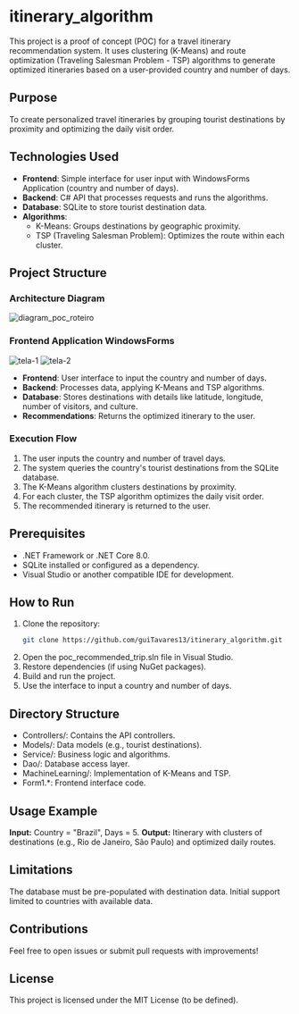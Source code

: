 # itinerary_algorithm

This project is a proof of concept (POC) for a travel itinerary recommendation system. It uses clustering (K-Means) and route optimization (Traveling Salesman Problem - TSP) algorithms to generate optimized itineraries based on a user-provided country and number of days.

## Purpose
To create personalized travel itineraries by grouping tourist destinations by proximity and optimizing the daily visit order.

## Technologies Used
- **Frontend**: Simple interface for user input with WindowsForms Application (country and number of days).
- **Backend**: C# API that processes requests and runs the algorithms.
- **Database**: SQLite to store tourist destination data.
- **Algorithms**:
  - K-Means: Groups destinations by geographic proximity.
  - TSP (Traveling Salesman Problem): Optimizes the route within each cluster.

## Project Structure
### Architecture Diagram

![diagram_poc_roteiro](https://github.com/user-attachments/assets/3dbfaf65-4698-476d-91e6-74930de6359c)

### Frontend Application WindowsForms

![tela-1](https://github.com/user-attachments/assets/8922aa78-54e8-4c21-9de2-8d06b9121168)
![tela-2](https://github.com/user-attachments/assets/db45d188-c1e8-4781-929a-f1a5f71d4185)


- **Frontend**: User interface to input the country and number of days.
- **Backend**: Processes data, applying K-Means and TSP algorithms.
- **Database**: Stores destinations with details like latitude, longitude, number of visitors, and culture.
- **Recommendations**: Returns the optimized itinerary to the user.

### Execution Flow
1. The user inputs the country and number of travel days.
2. The system queries the country's tourist destinations from the SQLite database.
3. The K-Means algorithm clusters destinations by proximity.
4. For each cluster, the TSP algorithm optimizes the daily visit order.
5. The recommended itinerary is returned to the user.

## Prerequisites
- .NET Framework or .NET Core 8.0.
- SQLite installed or configured as a dependency.
- Visual Studio or another compatible IDE for development.

## How to Run
1. Clone the repository:
   ```bash
   git clone https://github.com/guiTavares13/itinerary_algorithm.git

2. Open the poc_recommended_trip.sln file in Visual Studio.
3. Restore dependencies (if using NuGet packages).
4. Build and run the project.
5. Use the interface to input a country and number of days.

## Directory Structure
- Controllers/: Contains the API controllers.
- Models/: Data models (e.g., tourist destinations).
- Service/: Business logic and algorithms.
- Dao/: Database access layer.
- MachineLearning/: Implementation of K-Means and TSP.
- Form1.*: Frontend interface code.

## Usage Example
**Input:** Country = "Brazil", Days = 5.
**Output:** Itinerary with clusters of destinations (e.g., Rio de Janeiro, São Paulo) and optimized daily routes.

## Limitations
The database must be pre-populated with destination data.
Initial support limited to countries with available data.

## Contributions
Feel free to open issues or submit pull requests with improvements!

## License
This project is licensed under the MIT License (to be defined).

